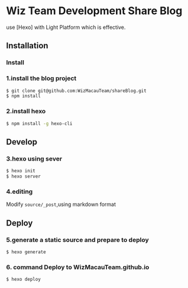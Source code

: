 # Wiz Team Development Share Blog

 use [Hexo] with Light Platform which is effective. 

<!--- [Preview](http://hexo.io/hexo-theme-landscape/)-->

## Installation

### Install

### 1.install the blog project 

``` bash
$ git clone git@github.com:WizMacauTeam/shareBlog.git 
$ npm install
```


### 2.install hexo

``` bash
$ npm install -g hexo-cli
```


## Develop


### 3.hexo using sever

``` bash
$ hexo init
$ hexo server
```

### 4.editing

Modify `source/_post`,using markdown format


## Deploy


### 5.generate a static source and prepare to deploy

``` bash
$ hexo generate
```

### 6. command Deploy to WizMacauTeam.github.io

``` bash
$ hexo deploy
```
